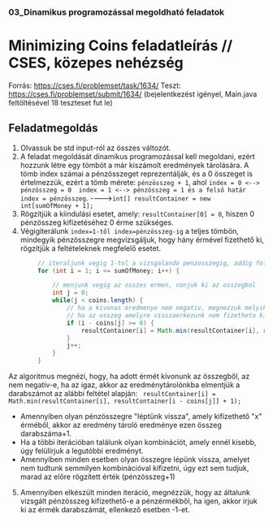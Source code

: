 ### 03_Dinamikus programozással megoldható feladatok

# Minimizing Coins feladatleírás // CSES, közepes nehézség
Forrás: https://cses.fi/problemset/task/1634/
Teszt: https://cses.fi/problemset/submit/1634/ (bejelentkezést igényel, Main.java feltöltésével 18 teszteset fut le)
## Feladatmegoldás
1. Olvassuk be std input-ról az összes változót.
2. A feladat megoldását dinamikus programozással kell megoldani, ezért hozzunk létre egy tömböt a már kiszámolt eredmények tárolására. A tömb index számai a pénzösszeget reprezentálják, és a 0 összeget is értelmezzük, ezért a tömb mérete: `pénzösszeg + 1`, ahol `index = 0 <--> pénzösszeg = 0  index = 1 <--> pénzösszeg = 1 és a felső határ index = pénzösszeg`.  ---->`int[] resultContainer = new int[sumOfMoney + 1];`
3. Rögzítjük a kiindulási esetet, amely: `resultContainer[0] = 0`, hiszen 0 pénzösszeg kifizetéséhez 0 érme szükséges.
4. Végigiterálunk `index=1-től index=pénzösszeg-ig` a teljes tömbön, mindegyik pénzösszegre megvizsgáljuk, hogy hány érmével fizethető ki, rögzítjük a feltételeknek megfelelő esetet.

```java
        // iteraljunk vegig 1-tol a vizsgalando penzosszegig, addig folyamatosan toltsuk a tarolonkat
        for (int i = 1; i <= sumOfMoney; i++) {

            // menjunk vegig az osszes ermen, vonjuk ki az osszegbol
            int j = 0;
            while(j < coins.length) {
                // ha a kivonas eredmenye nem negativ, megnezzuk melyik esetben kerul a legkevesebb ermebe a kifizetes
                // ha az osszeg amelyre visszaerkezunk nem fizetheto ki semmilyen erme kombinacioval, ugy a jelenleg vizsalt erteke is sumOfMoney+1 marad, nem rontjuk el az output-ot
                if (i - coins[j] >= 0) {
                    resultContainer[i] = Math.min(resultContainer[i], resultContainer[i - coins[j]] + 1);
                }
                j++;
            }
        }
```

Az algoritmus megnézi, hogy, ha adott érmét kivonunk az összegből, az nem negatív-e, ha az igaz, akkor az eredménytárolónkba elmentjük a darabszámot az alábbi feltétel alapján: ` resultContainer[i] = Math.min(resultContainer[i], resultContainer[i - coins[j]] + 1);`  
  
- Amennyiben olyan pénzösszegre "léptünk vissza", amely kifizethető "x" érméből, akkor az eredmény tároló eredménye ezen összeg darabszáma+1.
- Ha a többi iterációban találunk olyan kombinációt, amely ennél kisebb, úgy felülírjuk a legutóbbi eredményt.
- Amennyiben minden esetben olyan összegre lépünk vissza, amelyet nem tudtunk semmilyen kombinációval kifizetni, úgy ezt sem tudjuk, marad az előre rögzített érték (pénzösszeg+1)

5. Amennyiben elkészült minden iteráció, megnézzük, hogy az általunk vizsgált pénzösszeg kifizethető-e a pénzérmékből, ha igen, akkor írjuk ki az érmék darabszámát, ellenkező esetben -1-et.
